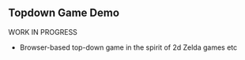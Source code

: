 ## Topdown Game Demo

WORK IN PROGRESS

- Browser-based top-down game in the spirit of 2d Zelda games etc